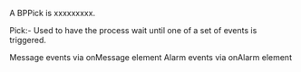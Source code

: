 A BPPick is xxxxxxxxx.

Pick:- Used to have the process wait until one of a set of events is triggered. 

Message events via onMessage element
Alarm events via onAlarm element